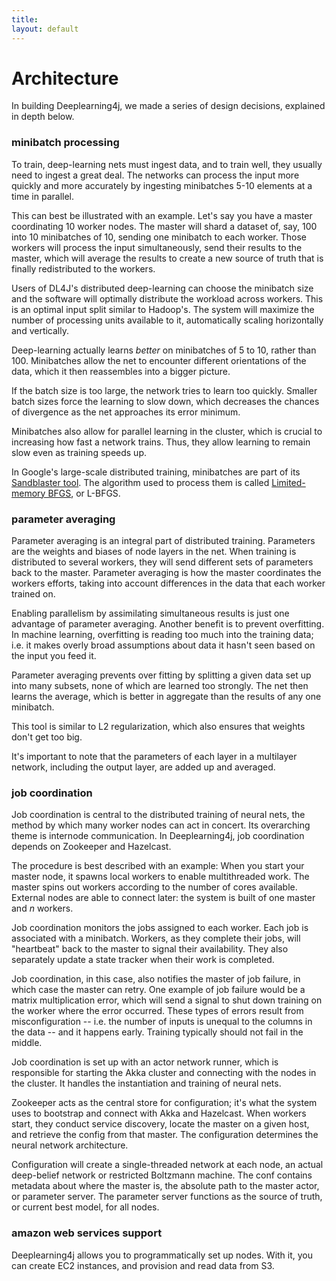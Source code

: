 ```yaml
---
title: 
layout: default
---
```


# Architecture

In building Deeplearning4j, we made a series of design decisions, explained in depth below.

### minibatch processing

To train, deep-learning nets must ingest data, and to train well, they usually need to ingest a great deal. The networks can process the input more quickly and more accurately by ingesting minibatches 5-10 elements at a time in parallel. 

This can best be illustrated with an example. Let's say you have a master coordinating 10 worker nodes. The master will shard a dataset of, say, 100 into 10 minibatches of 10, sending one minibatch to each worker. Those workers will process the input simultaneously, send their results to the master, which will average the results to create a new source of truth that is finally redistributed to the workers.

Users of DL4J's distributed deep-learning can choose the minibatch size and the software will optimally distribute the workload across workers. This is an optimal input split similar to Hadoop's. The system will maximize the number of processing units available to it, automatically scaling horizontally and vertically.

Deep-learning actually learns *better* on minibatches of 5 to 10, rather than 100. Minibatches allow the net to encounter different orientations of the data, which it then reassembles into a bigger picture.

If the batch size is too large, the network tries to learn too quickly. Smaller batch sizes force the learning to slow down, which decreases the chances of divergence as the net approaches its error minimum.

Minibatches also allow for parallel learning in the cluster, which is crucial to increasing how fast a network trains. Thus, they allow learning to remain slow even as training speeds up.

In Google's large-scale distributed training, minibatches are part of its [Sandblaster tool](http://research.google.com/archive/large_deep_networks_nips2012.html). The algorithm used to process them is called [Limited-memory BFGS](https://en.wikipedia.org/wiki/Limited-memory_BFGS), or L-BFGS.

### parameter averaging

Parameter averaging is an integral part of distributed training. Parameters are the weights and biases of node layers in the net. When training is distributed to several workers, they will send different sets of parameters back to the master. Parameter averaging is how the master coordinates the workers efforts, taking into account differences in the data that each worker trained on. 

Enabling parallelism by assimilating simultaneous results is just one advantage of parameter averaging. Another benefit is to prevent overfitting. In machine learning, overfitting is reading too much into the training data; i.e. it makes overly broad assumptions about data it hasn't seen based on the input you feed it. 

Parameter averaging prevents over fitting by splitting a given data set up into many subsets, none of which are learned too strongly. The net then learns the average, which is better in aggregate than the results of any one minibatch.

This tool is similar to L2 regularization, which also ensures that weights don't get too big.

It's important to note that the parameters of each layer in a multilayer network, including the output layer, are added up and averaged. 

### job coordination

Job coordination is central to the distributed training of neural nets, the method by which many worker nodes can act in concert. Its overarching theme is internode communication. In Deeplearning4j, job coordination depends on Zookeeper and Hazelcast. 

The procedure is best described with an example: When you start your master node, it spawns local workers to enable multithreaded work. The master spins out workers according to the number of cores available. External nodes are able to connect later: the system is built of one master and *n* workers.  

Job coordination monitors the jobs assigned to each worker. Each job is associated with a minibatch. Workers, as they complete their jobs, will "heartbeat" back to the master to signal their availability. They also separately update a state tracker when their work is completed.

Job coordination, in this case, also notifies the master of job failure, in which case the master can retry. One example of job failure would be a matrix multiplication error, which will send a signal to shut down training on the worker where the error occurred. These types of errors result from misconfiguration -- i.e. the number of inputs is unequal to the columns in the data -- and it happens early. Training typically should not fail in the middle. 

Job coordination is set up with an actor network runner, which is responsible for starting the Akka cluster and connecting with the nodes in the cluster. It handles the instantiation and training of neural nets. 

Zookeeper acts as the central store for configuration; it's what the system uses to bootstrap and connect with Akka and Hazelcast. When workers start, they conduct service discovery, locate the master on a given host, and retrieve the config from that master. The configuration determines the neural network architecture.

Configuration will create a single-threaded network at each node, an actual deep-belief network or restricted Boltzmann machine. The conf contains metadata about where the master is, the absolute path to the master actor, or parameter server. The parameter server functions as the source of truth, or current best model, for all nodes. 

### amazon web services support

Deeplearning4j allows you to programmatically set up nodes. With it, you can create EC2 instances, and provision and read data from S3. 
